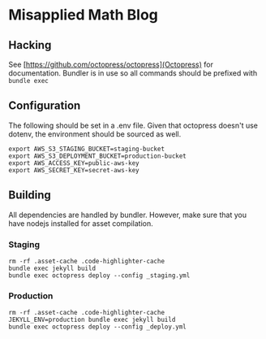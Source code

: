 # Misapplied Math Blog

## Hacking

See [https://github.com/octopress/octopress](Octopress) for documentation. Bundler is in use so all commands should be prefixed with ```bundle exec```

## Configuration

The following should be set in a .env file. Given that octopress doesn't use dotenv, the environment should be sourced as well.

```
export AWS_S3_STAGING_BUCKET=staging-bucket
export AWS_S3_DEPLOYMENT_BUCKET=production-bucket
export AWS_ACCESS_KEY=public-aws-key
export AWS_SECRET_KEY=secret-aws-key
```

## Building
All dependencies are handled by bundler. However, make sure that you have nodejs installed for asset compilation.

### Staging
```
rm -rf .asset-cache .code-highlighter-cache
bundle exec jekyll build
bundle exec octopress deploy --config _staging.yml
```

### Production
```
rm -rf .asset-cache .code-highlighter-cache
JEKYLL_ENV=production bundle exec jekyll build
bundle exec octopress deploy --config _deploy.yml
```
